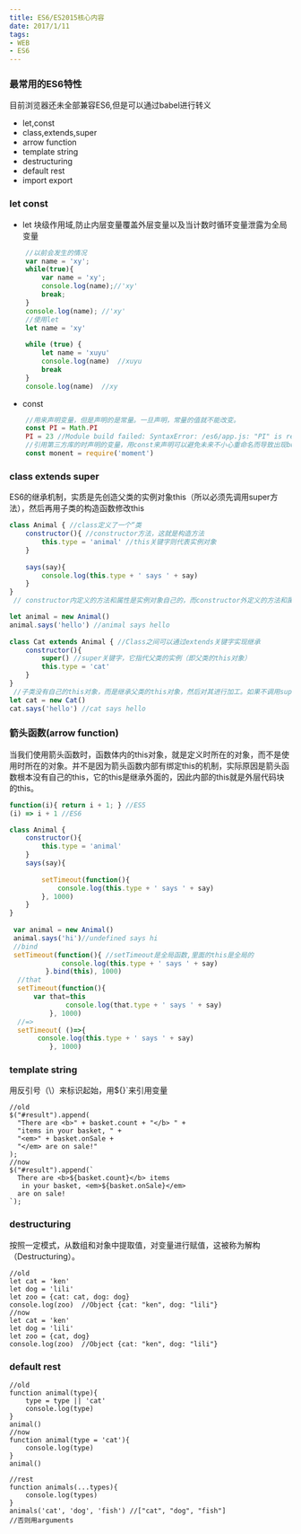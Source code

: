 ```yaml
---
title: ES6/ES2015核心内容
date: 2017/1/11
tags:
- WEB
- ES6
---
```


### 最常用的ES6特性
目前浏览器还未全部兼容ES6,但是可以通过babel进行转义
- let,const
- class,extends,super
- arrow function
- template string
- destructuring
- default rest
- import export

### let const
- let 块级作用域,防止内层变量覆盖外层变量以及当计数时循环变量泄露为全局变量
```javascript
    //以前会发生的情况
    var name = 'xy';
    while(true){
        var name = 'xy';
        console.log(name);//'xy'
        break;
    }
    console.log(name); //'xy'
    //使用let
    let name = 'xy'
     
    while (true) {
        let name = 'xuyu'
        console.log(name)  //xuyu
        break
    }  
    console.log(name)  //xy
```
- const
```javascript
    //用来声明变量，但是声明的是常量。一旦声明，常量的值就不能改变。
    const PI = Math.PI
    PI = 23 //Module build failed: SyntaxError: /es6/app.js: "PI" is read-only
    //引用第三方库的时声明的变量，用const来声明可以避免未来不小心重命名而导致出现bug
    const monent = require('moment')
```
### class extends super
ES6的继承机制，实质是先创造父类的实例对象this（所以必须先调用super方法），然后再用子类的构造函数修改this
```javascript
class Animal { //class定义了一个“类
    constructor(){ //constructor方法，这就是构造方法
        this.type = 'animal' //this关键字则代表实例对象
    }
    
    says(say){
        console.log(this.type + ' says ' + say)
    }
}
 // constructor内定义的方法和属性是实例对象自己的，而constructor外定义的方法和属性则是所有实例对象可以共享的

let animal = new Animal()
animal.says('hello') //animal says hello
 
class Cat extends Animal { //Class之间可以通过extends关键字实现继承
    constructor(){
        super() //super关键字，它指代父类的实例（即父类的this对象）
        this.type = 'cat'
    }
}
 //子类没有自己的this对象，而是继承父类的this对象，然后对其进行加工。如果不调用super方法，子类就得不到this对象
let cat = new Cat()
cat.says('hello') //cat says hello
```

### 箭头函数(arrow function)
当我们使用箭头函数时，函数体内的this对象，就是定义时所在的对象，而不是使用时所在的对象。并不是因为箭头函数内部有绑定this的机制，实际原因是箭头函数根本没有自己的this，它的this是继承外面的，因此内部的this就是外层代码块的this。
```javascript
function(i){ return i + 1; } //ES5
(i) => i + 1 //ES6

class Animal {
    constructor(){
        this.type = 'animal'
    }
    says(say){
        
        setTimeout(function(){
            console.log(this.type + ' says ' + say)
        }, 1000)
    }
}
 
 var animal = new Animal()
 animal.says('hi')//undefined says hi
 //bind
 setTimeout(function(){ //setTimeout是全局函数,里面的this是全局的
             console.log(this.type + ' says ' + say)
         }.bind(this), 1000)
  //that
  setTimeout(function(){
      var that=this
              console.log(that.type + ' says ' + say)
          }, 1000)
  //=>
  setTimeout( ()=>{
       console.log(this.type + ' says ' + say)
          }, 1000)
```
### template string
用反引号（\）来标识起始，用${}`来引用变量
```
//old
$("#result").append(
  "There are <b>" + basket.count + "</b> " +
  "items in your basket, " +
  "<em>" + basket.onSale +
  "</em> are on sale!"
);
//now
$("#result").append(`
  There are <b>${basket.count}</b> items
   in your basket, <em>${basket.onSale}</em>
  are on sale!
`);
```

### destructuring
按照一定模式，从数组和对象中提取值，对变量进行赋值，这被称为解构（Destructuring）。
```
//old
let cat = 'ken'
let dog = 'lili'
let zoo = {cat: cat, dog: dog}
console.log(zoo)  //Object {cat: "ken", dog: "lili"}
//now
let cat = 'ken'
let dog = 'lili'
let zoo = {cat, dog}
console.log(zoo)  //Object {cat: "ken", dog: "lili"}
```
### default rest
```
//old
function animal(type){
    type = type || 'cat'  
    console.log(type)
}
animal()
//now
function animal(type = 'cat'){
    console.log(type)
}
animal()

//rest
function animals(...types){
    console.log(types)
}
animals('cat', 'dog', 'fish') //["cat", "dog", "fish"]
//否则用arguments
```